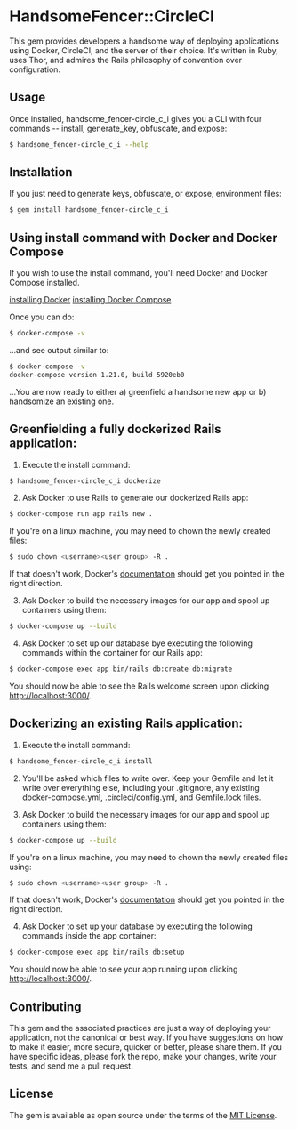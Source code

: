 # HandsomeFencer::CircleCI

This gem provides developers a handsome way of deploying applications using Docker, CircleCI, and the server of their choice. It's written in Ruby, uses Thor, and admires the Rails philosophy of convention over configuration.

## Usage

Once installed, handsome_fencer-circle_c_i gives you a CLI with four commands -- install, generate_key, obfuscate, and expose:

```bash
$ handsome_fencer-circle_c_i --help
```

## Installation

If you just need to generate keys, obfuscate, or expose, environment files:

```bash
$ gem install handsome_fencer-circle_c_i
```

## Using install command with Docker and Docker Compose

If you wish to use the install command, you'll need Docker and Docker Compose installed.

[installing Docker](https://docs.docker.com/install/)
[installing Docker Compose](https://docs.docker.com/compose/install/)

Once you can do:

```bash
$ docker-compose -v
```

...and see output similar to:

```bash
$ docker-compose -v
docker-compose version 1.21.0, build 5920eb0
```

...You are now ready to either a) greenfield a handsome new app or b) handsomize an existing one.


## Greenfielding a fully dockerized Rails application:

1) Execute the install command:

```bash
$ handsome_fencer-circle_c_i dockerize
```

2) Ask Docker to use Rails to generate our dockerized Rails app:

```bash
$ docker-compose run app rails new .
```

If you're on a linux machine, you may need to chown the newly created files:

```bash
$ sudo chown <username><user group> -R .
```

If that doesn't work, Docker's [documentation](https://docs.docker.com/install/linux/linux-postinstall/#manage-docker-as-a-non-root-user) should get you pointed in the right direction.

3) Ask Docker to build the necessary images for our app and spool up containers using them:

```bash
$ docker-compose up --build
 ```

4) Ask Docker to set up our database bye executing the following commands within the container for our Rails app:

 ```bash
 $ docker-compose exec app bin/rails db:create db:migrate
  ```

You should now be able to see the Rails welcome screen upon clicking [http://localhost:3000/](http://localhost:3000/).

## Dockerizing an existing Rails application:

1) Execute the install command:

```bash
$ handsome_fencer-circle_c_i install
```

2) You'll be asked which files to write over. Keep your Gemfile and let it write over everything else, including your .gitignore, any existing docker-compose.yml, .circleci/config.yml, and Gemfile.lock files.

3) Ask Docker to build the necessary images for our app and spool up containers using them:

```bash
$ docker-compose up --build
 ```

If you're on a linux machine, you may need to chown the newly created files using:

```bash
$ sudo chown <username><user group> -R .
```

If that doesn't work, Docker's [documentation](https://docs.docker.com/install/linux/linux-postinstall/#manage-docker-as-a-non-root-user) should get you pointed in the right direction.

4) Ask Docker to set up your database by executing the following commands inside the app container:

 ```bash
 $ docker-compose exec app bin/rails db:setup
  ```

You should now be able to see your app running upon clicking [http://localhost:3000/](http://localhost:3000/).


## Contributing

This gem and the associated practices are just a way of deploying your application, not the canonical or best way. If you have suggestions on how to make it easier, more secure, quicker or better, please share them. If you have specific ideas, please fork the repo, make your changes, write your tests, and send me a pull request.    

## License
The gem is available as open source under the terms of the [MIT License](https://opensource.org/licenses/MIT).
